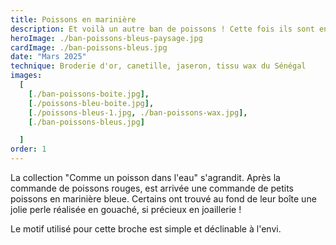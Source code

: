 ```yaml
---
title: Poissons en marinière
description: Et voilà un autre ban de poissons ! Cette fois ils sont en marinière bleue et un petit rayon orange se promène sur leur flanc.
heroImage: ./ban-poissons-bleus-paysage.jpg
cardImage: ./ban-poissons-bleus.jpg
date: "Mars 2025"
technique: Broderie d'or, canetille, jaseron, tissu wax du Sénégal
images:
  [
    [./ban-poissons-boite.jpg],
    [./poissons-bleu-boite.jpg],
    [./poissons-bleus-1.jpg, ./ban-poissons-wax.jpg],
    [./ban-poissons-bleus.jpg]

  ]
order: 1
---
```


La collection "Comme un poisson dans l'eau" s'agrandit. Après la commande de poissons rouges, est arrivée une commande de petits poissons en marinière bleue. Certains ont trouvé au fond de leur boîte une jolie perle réalisée en gouaché, si précieux en joaillerie ! 

Le motif utilisé pour cette broche est simple et déclinable à l'envi.